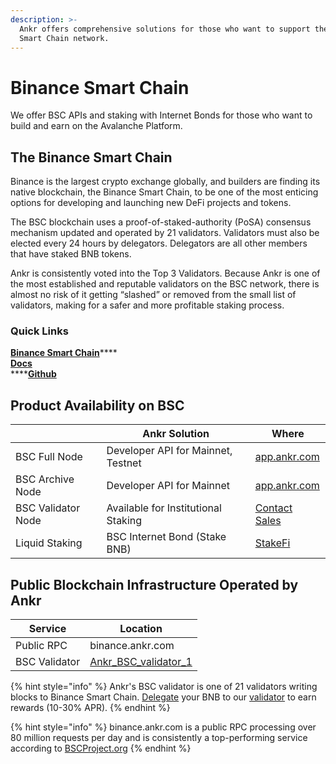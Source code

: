 ```yaml
---
description: >-
  Ankr offers comprehensive solutions for those who want to support the Binance
  Smart Chain network.
---
```


# Binance Smart Chain

We offer BSC APIs and staking with Internet Bonds for those who want to build and earn on the Avalanche Platform.&#x20;

## **The Binance Smart Chain**

Binance is the largest crypto exchange globally, and builders are finding its native blockchain, the Binance Smart Chain, to be one of the most enticing options for developing and launching new DeFi projects and tokens.&#x20;

The BSC blockchain uses a proof-of-staked-authority (PoSA) consensus mechanism updated and operated by 21 validators. Validators must also be elected every 24 hours by delegators. Delegators are all other members that have staked BNB tokens.&#x20;

Ankr is consistently voted into the Top 3 Validators. Because Ankr is one of the most established and reputable validators on the BSC network, there is almost no risk of it getting “slashed” or removed from the small list of validators, making for a safer and more profitable staking process.

### Quick Links

[**Binance Smart Chain**](https://www.binance.org/en/smartChain)****\
****[**Docs**](https://docs.binance.org/api-reference/node-rpc.html)****\
****[**Github**](https://github.com/binance-chain)​

## **Product Availability on BSC**

|                    | Ankr Solution                       | Where                                           |
| ------------------ | ----------------------------------- | ----------------------------------------------- |
| BSC Full Node      | Developer API for Mainnet, Testnet  | [app.ankr.com](https://app.ankr.com)            |
| BSC Archive Node   | Developer API for Mainnet           | [app.ankr.com](https://app.ankr.com)            |
| BSC Validator Node | Available for Institutional Staking | [Contact Sales](mailto:sales@ankr.com)          |
| Liquid Staking     | BSC Internet Bond (Stake BNB)       | [StakeFi](https://stakefi.ankr.com/staking/BNB) |

## **Public Blockchain Infrastructure Operated by Ankr**

| Service       | Location                                                                                                           |
| ------------- | ------------------------------------------------------------------------------------------------------------------ |
| Public RPC    | binance.ankr.com                                                                                                   |
| BSC Validator | [Ankr\_BSC\_validator\_1](https://www.binance.org/en/staking/validator/bva1xnudjls7x4p48qrk0j247htt7rl2k2dzp3mr3j) |

{% hint style="info" %}
Ankr's BSC validator is one of 21 validators writing blocks to Binance Smart Chain. [Delegate](https://docs.binance.org/smart-chain/delegator/del-guide.html) your BNB to our [validator](https://www.binance.org/en/staking/validator/bva1xnudjls7x4p48qrk0j247htt7rl2k2dzp3mr3j) to earn rewards (10-30% APR).&#x20;
{% endhint %}

{% hint style="info" %}
binance.ankr.com is a public RPC processing over 80 million requests per day and is consistently a top-performing service according to [BSCProject.org](https://bscproject.org/#/rpcserver)
{% endhint %}





​
